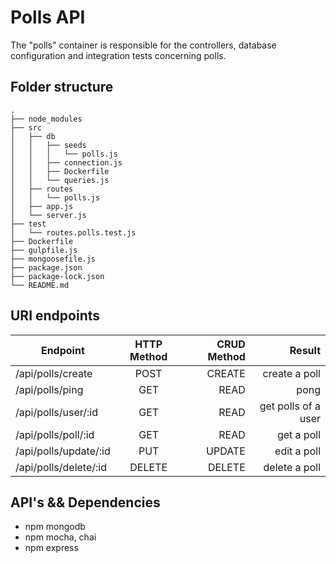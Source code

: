 # Polls API

The "polls" container is responsible for the controllers, database configuration and integration tests concerning polls.

## Folder structure

```
.
├── node_modules
├── src
│   ├── db
│   │   ├── seeds
│   │   │   └── polls.js
│   │   ├── connection.js
│   │   ├── Dockerfile
│   │   └── queries.js
│   ├── routes
│   │   └── polls.js
│   ├── app.js
│   └── server.js
├── test
│   └── routes.polls.test.js
├── Dockerfile
├── gulpfile.js
├── mongoosefile.js
├── package.json
├── package-lock.json
└── README.md
```

## URI endpoints

| Endpoint          | HTTP Method | CRUD Method |              Result |
| ----------------- | :---------: | ----------: | ------------------: |
| /api/polls/create     |    POST     |      CREATE |       create a poll |
| /api/polls/ping       |     GET     |        READ |                pong |
| /api/polls/user/:id   |     GET     |        READ | get polls of a user |
| /api/polls/poll/:id   |     GET     |        READ |          get a poll |
| /api/polls/update/:id |     PUT     |      UPDATE |         edit a poll |
| /api/polls/delete/:id |   DELETE    |      DELETE |       delete a poll |

## API's && Dependencies

* npm mongodb
* npm mocha, chai
* npm express